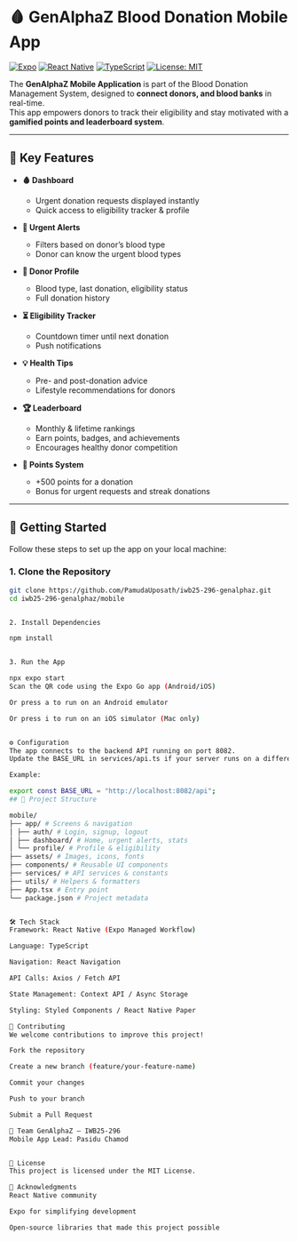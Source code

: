 # 🩸 GenAlphaZ Blood Donation Mobile App

[![Expo](https://img.shields.io/badge/Expo-49.0.0-blue?logo=expo)](https://expo.dev/)
[![React Native](https://img.shields.io/badge/React%20Native-0.74-61DAFB?logo=react)](https://reactnative.dev/)
[![TypeScript](https://img.shields.io/badge/TypeScript-5.0-3178C6?logo=typescript)](https://www.typescriptlang.org/)
[![License: MIT](https://img.shields.io/badge/License-MIT-yellow.svg)](LICENSE)

The **GenAlphaZ Mobile Application** is part of the Blood Donation Management System, designed to **connect donors, and blood banks** in real-time.  
This app empowers donors to track their eligibility and stay motivated with a **gamified points and leaderboard system**.

---

## 📱 Key Features

- **🩸 Dashboard**
  - Urgent donation requests displayed instantly
  - Quick access to eligibility tracker & profile

- **🚨 Urgent Alerts**
  - Filters based on donor’s blood type
  - Donor can know the urgent blood types

- **👤 Donor Profile**
  - Blood type, last donation, eligibility status
  - Full donation history

- **⏳ Eligibility Tracker**
  - Countdown timer until next donation
  - Push notifications

- **💡 Health Tips**
  - Pre- and post-donation advice
  - Lifestyle recommendations for donors

- **🏆 Leaderboard**
  - Monthly & lifetime rankings
  - Earn points, badges, and achievements
  - Encourages healthy donor competition

- **🎯 Points System**
  - +500 points for a donation
  - Bonus for urgent requests and streak donations

---

## 🚀 Getting Started

Follow these steps to set up the app on your local machine:

### 1. Clone the Repository
```bash
git clone https://github.com/PamudaUposath/iwb25-296-genalphaz.git
cd iwb25-296-genalphaz/mobile


2. Install Dependencies

npm install


3. Run the App

npx expo start
Scan the QR code using the Expo Go app (Android/iOS)

Or press a to run on an Android emulator

Or press i to run on an iOS simulator (Mac only)


⚙️ Configuration
The app connects to the backend API running on port 8082.
Update the BASE_URL in services/api.ts if your server runs on a different port or domain.

Example:

export const BASE_URL = "http://localhost:8082/api";
## 📂 Project Structure

mobile/
├── app/ # Screens & navigation
│ ├── auth/ # Login, signup, logout
│ ├── dashboard/ # Home, urgent alerts, stats
│ └── profile/ # Profile & eligibility
├── assets/ # Images, icons, fonts
├── components/ # Reusable UI components
├── services/ # API services & constants
├── utils/ # Helpers & formatters
├── App.tsx # Entry point
└── package.json # Project metadata


🛠️ Tech Stack
Framework: React Native (Expo Managed Workflow)

Language: TypeScript

Navigation: React Navigation

API Calls: Axios / Fetch API

State Management: Context API / Async Storage

Styling: Styled Components / React Native Paper

🤝 Contributing
We welcome contributions to improve this project!

Fork the repository

Create a new branch (feature/your-feature-name)

Commit your changes

Push to your branch

Submit a Pull Request

👥 Team GenAlphaZ – IWB25-296
Mobile App Lead: Pasidu Chamod


📄 License
This project is licensed under the MIT License.

🙏 Acknowledgments
React Native community

Expo for simplifying development

Open-source libraries that made this project possible 